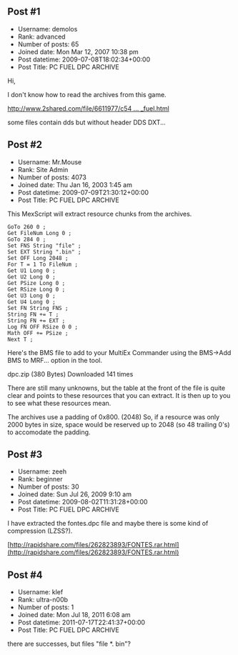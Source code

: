 ## Post #1
- Username: demolos
- Rank: advanced
- Number of posts: 65
- Joined date: Mon Mar 12, 2007 10:38 pm
- Post datetime: 2009-07-08T18:02:34+00:00
- Post Title: PC FUEL DPC ARCHIVE

Hi,

I don't know how to read the archives from this game.

[http://www.2shared.com/file/6611977/c54 ... _fuel.html](http://www.2shared.com/file/6611977/c5499f3e/datas_fuel.html)

some files contain dds but without header DDS DXT...
## Post #2
- Username: Mr.Mouse
- Rank: Site Admin
- Number of posts: 4073
- Joined date: Thu Jan 16, 2003 1:45 am
- Post datetime: 2009-07-09T21:30:12+00:00
- Post Title: PC FUEL DPC ARCHIVE

This MexScript will extract resource chunks from the archives.

```
GoTo 260 0 ;
Get FileNum Long 0 ;
GoTo 284 0 ;
Set FNS String "file" ;
Set EXT String ".bin" ;
Set OFF Long 2048 ;
For T = 1 To FileNum ;
Get U1 Long 0 ;
Get U2 Long 0 ;
Get PSize Long 0 ;
Get RSize Long 0 ;
Get U3 Long 0 ;
Get U4 Long 0 ;
Set FN String FNS ;
String FN += T ;
String FN += EXT ;
Log FN OFF RSize 0 0 ;
Math OFF += PSize ;
Next T ;

```


Here's the BMS file to add to your MultiEx Commander using the BMS->Add BMS to MRF... option in the tool.


 dpc.zip
(380 Bytes) Downloaded 141 times



There are still many unknowns, but the table at the front of the file is quite clear and points to these resources that you can extract. It is then up to you to see what these resources mean. 

The archives use a padding of 0x800. (2048) So, if a resource was only 2000 bytes in size, space would be reserved up to 2048 (so 48 trailing 0's) to accomodate the padding.
## Post #3
- Username: zeeh
- Rank: beginner
- Number of posts: 30
- Joined date: Sun Jul 26, 2009 9:10 am
- Post datetime: 2009-08-02T11:31:28+00:00
- Post Title: PC FUEL DPC ARCHIVE

I have extracted the fontes.dpc file and maybe there is some kind of compression (LZSS?).

[http://rapidshare.com/files/262823893/FONTES.rar.html](http://rapidshare.com/files/262823893/FONTES.rar.html)
## Post #4
- Username: klef
- Rank: ultra-n00b
- Number of posts: 1
- Joined date: Mon Jul 18, 2011 6:08 am
- Post datetime: 2011-07-17T22:41:37+00:00
- Post Title: PC FUEL DPC ARCHIVE

there are successes, but files "file *. bin"?
